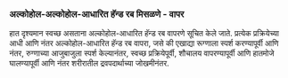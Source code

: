 ### अल्कोहोल-अल्कोहोल-आधारित हॅन्ड रब मिसळणे - वापर
हात दृश्यमान स्वच्छ असताना अल्कोहोल-आधारित हॅन्ड रब वापरणे सूचित केले जाते.
प्रत्येक प्रक्रियेच्या आधी आणि नंतर अल्कोहोल-आधारित हॅन्ड रब वापरा, जसे की एखाद्या रूग्णाला स्पर्श करण्यापूर्वी आणि नंतर, रुग्णाच्या आजुबाजुला स्पर्श केल्यानंतर, स्वच्छ प्रक्रियेपूर्वी, शौचालय वापरण्यापूर्वी आणि हातमोजे घालण्यापूर्वी आणि नंतर शरीरातील द्रवपदार्थाच्या जोखमीनंतर.
